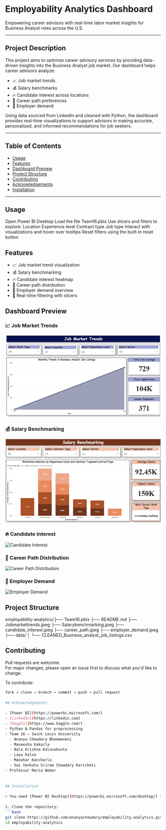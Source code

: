 # Employability Analytics Dashboard  
Empowering career advisors with real-time labor market insights for Business Analyst roles across the U.S.

---

## Project Description

This project aims to optimize career advisory services by providing data-driven insights into the Business Analyst job market. Our dashboard helps career advisors analyze:

- 📈 Job market trends  
- 💰 Salary benchmarks  
- 🔥 Candidate interest across locations  
- 🧭 Career path preferences  
- 🏢 Employer demand  

Using data sourced from LinkedIn and cleaned with Python, the dashboard provides real-time visualizations to support advisors in making accurate, personalized, and informed recommendations for job seekers.

---

## Table of Contents

- [Usage](#usage)
- [Features](#features)
- [Dashboard Preview](#dashboard-preview)
- [Project Structure](#project-structure)
- [Contributing](#contributing)
- [Acknowledgements](#acknowledgements)
- [Installation](#installation)
---

## Usage

Open Power BI Desktop
Load the file Team16.pbix
Use slicers and filters to explore:
Location
Experience level
Contract type
Job type
Interact with visualizations and hover over tooltips
Reset filters using the built-in reset button

## Features

- 📈 Job market trend visualization  
- 💰 Salary benchmarking  
- 🔥 Candidate interest heatmap  
- 🧭 Career path distribution  
- 🏢 Employer demand overview  
- 🎯 Real-time filtering with slicers


## Dashboard Preview

### 📈 Job Market Trends  
![Job Market Trends](Jobmarkettrends.jpeg)

### 💰 Salary Benchmarking  
![Salary Benchmarking](Salarybenchmarking.jpeg)

### 🔥 Candidate Interest  
![Candidate Interest](candidate_interest.jpeg)

### 🧭 Career Path Distribution  
![Career Path Distribution](career_path.jpeg)

### 🏢 Employer Demand  
![Employer Demand](employer_demand.jpeg)

## Project Structure

employability-analytics/├── Team16.pbix
                        ├── README.md 
                        ├── Jobmarkettrends.jpeg 
                        ├── Salarybenchmarking.jpeg 
                        ├── candidate_interest.jpeg 
                        ├── career_path.jpeg 
                        ├── employer_demand.jpeg 
                        ├── data/ 
                        │ └── CLEANED_Business_analyst_job_listings.csv

## Contributing

Pull requests are welcome.  
For major changes, please open an issue first to discuss what you'd like to change.

To contribute:
```bash
fork → clone → branch → commit → push → pull request

## Acknowledgements

- [Power BI](https://powerbi.microsoft.com/)
- [LinkedIn](https://linkedin.com)
- [Kaggle](https://www.kaggle.com/)
- Python & Pandas for preprocessing
- Team 16 – Saint Louis University  
  - Ananya Chowdary Bheemaneni  
  - Maneesha Kakarla  
  - Bala Krishna Kalavakunta  
  - Laya Kalva  
  - Manohar Kancharla  
  - Sai Venkata Sriram Chowdary Karicheti  
- Professor Maria Weber


## Installation

> You need [Power BI Desktop](https://powerbi.microsoft.com/desktop/) to open and interact with the dashboard.

1. Clone the repository:
```bash
git clone https://github.com/ananyachowdary/employability-analytics.git
cd employability-analytics
